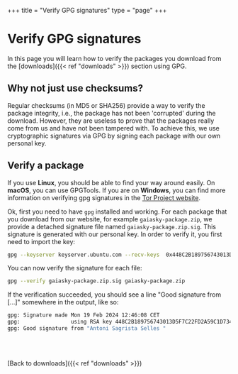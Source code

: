 +++
title = "Verify GPG signatures"
type = "page"
+++

# Verify GPG signatures

In this page you will learn how to verify the packages you download from the [downloads]({{< ref "downloads" >}}) section using GPG.

## Why not just use checksums?

Regular checksums (in MD5 or SHA256) provide a way to verify the package integrity, i.e., the package has not been 'corrupted' during the download. However, they are useless to prove that the packages really come from us and have not been tampered with. To achieve this, we use cryptographic signatures via GPG by signing each package with our own personal key.

## Verify a package

If you use **Linux**, you should be able to find your way around easily. On **macOS**, you can use GPGTools. If you are on **Windows**, you can find more information on verifying gpg signatures in the [Tor Project website](https://support.torproject.org/tbb/how-to-verify-signature/).

Ok, first you need to have `gpg` installed and working. For each package that you download from our website, for example `gaiasky-package.zip`, we provide a detached signature file named `gaiasky-package.zip.sig`. This signature is generated with our personal key. In order to verify it, you first need to import the key:

```bash
gpg --keyserver keyserver.ubuntu.com --recv-keys  0x448C2B189756743013D5F7C22FD2A59C1D734C1F
```

You can now verify the signature for each file:

```bash
gpg --verify gaiasky-package.zip.sig gaiasky-package.zip
```

If the verification succeeded, you should see a line "Good signature from [...]" somewhere in the output, like so:

```bash
gpg: Signature made Mon 19 Feb 2024 12:46:08 CET
gpg:                using RSA key 448C2B189756743013D5F7C22FD2A59C1D734C1F
gpg: Good signature from "Antoni Sagrista Selles "
```
<br><br>

[Back to downloads]({{< ref "downloads" >}})
